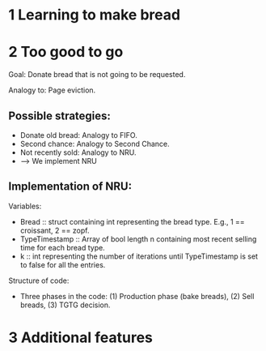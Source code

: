 # 1 Learning to make bread


# 2 Too good to go
Goal: Donate bread that is not going to be requested.

Analogy to: Page eviction.

## Possible strategies:
* Donate old bread: Analogy to FIFO.
* Second chance: Analogy to Second Chance.
* Not recently sold: Analogy to NRU.
* --> We implement NRU

## Implementation of NRU:
Variables:
* Bread :: struct containing int representing the bread type. E.g., 1 == croissant, 2 == zopf.
* TypeTimestamp :: Array of bool length n containing most recent selling time for each bread type.
* k :: int representing the number of iterations until TypeTimestamp is set to false for all the entries.

Structure of code:
* Three phases in the code: (1) Production phase (bake breads), (2) Sell breads, (3) TGTG decision.


# 3 Additional features